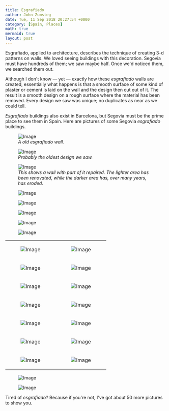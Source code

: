 ```yaml
---
title: Esgrafiado
author: John Zumsteg
date: Tue, 11 Sep 2018 20:27:54 +0000
category: [Spain, Places]
math: true
mermaid: true
layout: post
---
```

Esgrafiado, applied to architecture, describes the technique of creating 3-d patterns on walls. We loved seeing buildings with this decoration. Segovia must have hundreds of them; we saw maybe half. Once we'd noticed them, we searched them out.

Although I don't know&nbsp;&mdash;&nbsp;yet&nbsp;&mdash;&nbsp;exactly how these <em>esgrafiado</em> walls are created, essentially what happens is that a smooth surface of some kind of plaster or cement is laid on the wall and the design then cut out of it. The result is a smooth design on a rough surface where the material has been removed. Every design we saw was unique; no duplicates as near as we could tell.

<em>Esgrafiado</em> buildings also exist in Barcelona, but Segovia must be the prime place to see them in Spain. Here are pictures of some Segovia <em>esgrafiado</em> buildings.

<figure>
	<img class = "landscape" src="{{"/assets/images/2018/09/DSC06862.jpg" | prepend: site.baseurl  }}" alt="Image" />
	<figcaption><em>A old esgrafiado wall.</em></figcaption>
</figure>



<figure class = "landscape">
	<img class = "landscape" src="{{"/assets/images/2018/09/DSC06836.jpg" | prepend: site.baseurl  }}" alt="Image" />
	<figcaption><em>Probably the oldest design we saw.</em></figcaption>
</figure>



<figure class = "landscape">
	<img class = "landscape" src="{{"/assets/images/2018/09/DSC06845.jpg" | prepend: site.baseurl  }}" alt="Image" />
	<figcaption><em>This shows a wall with part of it repaired. The lighter area has been renovated, while the darker area has, over many years, has eroded.</em></figcaption>
</figure>



<figure class = "landscape">
	<img class = "landscape" src="{{"/assets/images/2018/09/DSC06880.jpg" | prepend: site.baseurl  }}" alt="Image" />
	<figcaption></figcaption>
</figure>



<figure class = "landscape">
	<img class = "landscape" src="{{"/assets/images/2018/09/DSC05504.jpg" | prepend: site.baseurl  }}" alt="Image" />
	<figcaption></figcaption>
</figure>


<figure class = "landscape">
	<img class = "landscape" src="{{"/assets/images/2018/09/DSC05498.jpg" | prepend: site.baseurl  }}" alt="Image" />
	<figcaption></figcaption>
</figure>



<figure class = "landscape">
	<img class = "landscape" src="{{"/assets/images/2018/09/DSC05496.jpg" | prepend: site.baseurl  }}" alt="Image" />
	<figcaption></figcaption>
</figure>



<figure class = "landscape">
	<img class = "landscape" src="{{"/assets/images/2018/09/DSC05494.jpg" | prepend: site.baseurl  }}" alt="Image" />
	<figcaption></figcaption>
</figure>


<table>
<tbody>
<tr>
<td><figure class = "portrait">
	<img class = "portrait" src="{{"/assets/images/2018/09/DSC05500.jpg" | prepend: site.baseurl  }}" alt="Image" />
	<figcaption></figcaption>
</figure>

</td>
<td><figure class = "portrait">
	<img class = "portrait" src="{{"/assets/images/2018/09/DSC05499.jpg" | prepend: site.baseurl  }}" alt="Image" />
	<figcaption></figcaption>
</figure>

</td>
</tr>
<tr>
<td><figure class = "portrait">
	<img class = "portrait" src="{{"/assets/images/2018/09/DSC06883.jpg" | prepend: site.baseurl  }}" alt="Image" />
	<figcaption></figcaption>
</figure>

</td>
<td><figure class = "portrait">
	<img class = "portrait" src="{{"/assets/images/2018/09/DSC06876.jpg" | prepend: site.baseurl  }}" alt="Image" />
	<figcaption></figcaption>
</figure>

</td>
</tr>
<tr>
<td><figure class = "portrait">
	<img class = "portrait" src="{{"/assets/images/2018/09/DSC06875.jpg" | prepend: site.baseurl  }}" alt="Image" />
	<figcaption></figcaption>
</figure>

</td>
<td><figure class = "portrait">
	<img class = "portrait" src="{{"/assets/images/2018/09/DSC06866.jpg" | prepend: site.baseurl  }}" alt="Image" />
	<figcaption></figcaption>
</figure>

</td>
</tr>
<tr>
<td><figure class = "portrait">
	<img class = "portrait" src="{{"/assets/images/2018/09/DSC06833.jpg" | prepend: site.baseurl  }}" alt="Image" />
	<figcaption></figcaption>
</figure>

</td>
<td><figure class = "portrait">
	<img class = "portrait" src="{{"/assets/images/2018/09/DSC06831.jpg" | prepend: site.baseurl  }}" alt="Image" />
	<figcaption></figcaption>
</figure>

</td>
</tr>
<tr>
<td><figure class = "portrait">
	<img class = "portrait" src="{{"/assets/images/2018/09/DSC06827.jpg" | prepend: site.baseurl  }}" alt="Image" />
	<figcaption></figcaption>
</figure>

</td>
<td><figure class = "portrait">
	<img class = "portrait" src="{{"/assets/images/2018/09/DSC06818.jpg" | prepend: site.baseurl  }}" alt="Image" />
	<figcaption></figcaption>
</figure>

</td>
</tr>
<tr>
<td><figure class = "portrait">
	<img class = "portrait" src="{{"/assets/images/2018/09/DSC06817.jpg" | prepend: site.baseurl  }}" alt="Image" />
	<figcaption></figcaption>
</figure>

</td>
<td><figure class = "portrait">
	<img class = "portrait" src="{{"/assets/images/2018/09/DSC06815.jpg" | prepend: site.baseurl  }}" alt="Image" />
	<figcaption></figcaption>
</figure>

</td>
</tr>
<tr>
<td><figure class = "portrait">
	<img class = "portrait" src="{{"/assets/images/2018/09/DSC06811.jpg" | prepend: site.baseurl  }}" alt="Image" />
	<figcaption></figcaption>
</figure>

</td>
<td><figure class = "portrait">
	<img class = "portrait" src="{{"/assets/images/2018/09/DSC06810.jpg" | prepend: site.baseurl  }}" alt="Image" />
	<figcaption></figcaption>
</figure>

</td>
</tr>
</tbody>
</table>
<figure class = "landscape">
	<img class = "landscape" src="{{"/assets/images/2018/09/DSC06808.jpg" | prepend: site.baseurl  }}" alt="Image" />
	<figcaption></figcaption>
</figure>



<figure class = "landscape">
	<img class = "landscape" src="{{"/assets/images/2018/09/DSC06807.jpg" | prepend: site.baseurl  }}" alt="Image" />
	<figcaption></figcaption>
</figure>



Tired of <em>esgrafiado</em>? Because if you're not, I've got about 50 more pictures to show you.
